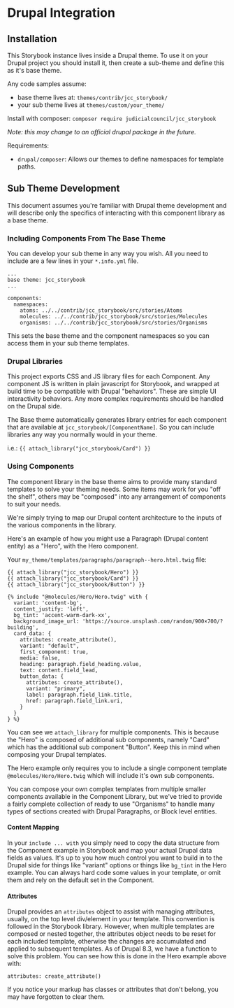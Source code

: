 # Drupal Integration

## Installation
This Storybook instance lives inside a Drupal theme. To use it on your Drupal project you should install it, then create a sub-theme and define this as it's base theme.

Any code samples assume:
  - base theme lives at: `themes/contrib/jcc_storybook/`
  - your sub theme lives at `themes/custom/your_theme/`

Install with composer:
`composer require judicialcouncil/jcc_storybook`

*Note: this may change to an official drupal package in the future.*

Requirements:

  - `drupal/composer`: Allows our themes to define namespaces for template paths.

## Sub Theme Development

This document assumes you're familiar with Drupal theme development and will describe only the specifics of interacting with this component library as a base theme.

### Including Components From The Base Theme

You can develop your sub theme in any way you wish. All you need to include are a few lines in your `*.info.yml` file.

```
...
base theme: jcc_storybook
...

components:
  namespaces:
    atoms: ../../contrib/jcc_storybook/src/stories/Atoms
    molecules: ../../contrib/jcc_storybook/src/stories/Molecules
    organisms: ../../contrib/jcc_storybook/src/stories/Organisms
```

This sets the base theme and the component namespaces so you can access them in your sub theme templates.

### Drupal Libraries

This project exports CSS and JS library files for each Component. Any component JS is written in plain javascript for Storybook, and wrapped at build time to be compatible with Drupal "behaviors". These are simple UI interactivity behaviors. Any more complex requirements should be handled on the Drupal side.

The Base theme automatically generates library entries for each component that are available at `jcc_storybook/[ComponentName]`. So you can include libraries any way you normally would in your theme.

i.e.: `{{ attach_library("jcc_storybook/Card") }}`

### Using Components

The component library in the base theme aims to provide many standard templates to solve your theming needs. Some items may work for you "off the shelf", others may be "composed" into any arrangement of components to suit your needs.

We're simply trying to map our Drupal content architecture to the inputs of the various components in the library.

Here's an example of how you might use a Paragraph (Drupal content entity) as a "Hero", with the Hero component.

Your `my_theme/templates/paragraphs/paragraph--hero.html.twig` file:

```
{{ attach_library("jcc_storybook/Hero") }}
{{ attach_library("jcc_storybook/Card") }}
{{ attach_library("jcc_storybook/Button") }}

{% include "@molecules/Hero/Hero.twig" with {
  variant: 'content-bg',
  content_justify: 'left',
  bg_tint: 'accent-warm-dark-xx',
  background_image_url: 'https://source.unsplash.com/random/900×700/?building',
  card_data: {
    attributes: create_attribute(),
    variant: "default",
    first_component: true,
    media: false,
    heading: paragraph.field_heading.value,
    text: content.field_lead,
    button_data: {
      attributes: create_attribute(),
      variant: "primary",
      label: paragraph.field_link.title,
      href: paragraph.field_link.uri,
    }
  }
} %}
```

You can see we `attach_library` for multiple components. This is because the "Hero" is composed of additional sub components, namely "Card" which has the additional sub component "Button". Keep this in mind when composing your Drupal templates.

The Hero example only requires you to include a single component template `@molecules/Hero/Hero.twig` which will include it's own sub components.

You can compose your own complex templates from multiple smaller components available in the Component Library, but we've tried to provide a fairly complete collection of ready to use "Organisms" to handle many types of sections created with Drupal Paragraphs, or Block level entities.

#### Content Mapping

In your `include ... with` you simply need to copy the data structure from the Component example in Storybook and map your actual Drupal data fields as values. It's up to you how much control you want to build in to the Drupal side for things like "variant" options or things like `bg_tint` in the Hero example. You can always hard code some values in your template, or omit them and rely on the default set in the Component.

#### Attributes

Drupal provides an `attributes` object to assist with managing attributes, usually, on the top level div/element in your template. This convention is followed in the Storybook library. However, when multiple templates are composed or nested together, the attributes object needs to be reset for each included template, otherwise the changes are accumulated and applied to subsequent templates. As of Drupal 8.3, we have a function to solve this problem. You can see how this is done in the Hero example above with:

`attributes: create_attribute()`

If you notice your markup has classes or attributes that don't belong, you may have forgotten to clear them.
